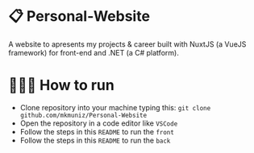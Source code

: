 # 📋 Personal-Website

A website to apresents my projects &amp; career built with NuxtJS (a VueJS framework) for front-end and .NET (a C# platform).

# 👩🏻‍💻 How to run

- Clone repository into your machine typing this:
```git clone github.com/mkmuniz/Personal-Website```
- Open the repository in a code editor like `VSCode`
- Follow the steps in this `README` to run the `front`
- Follow the steps in this `README` to run the `back`
